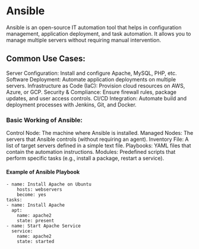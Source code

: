 # Ansible

Ansible is an open-source IT automation tool that helps in configuration management, application deployment, and task automation. It allows you to manage multiple servers without requiring manual intervention.

## Common Use Cases:

Server Configuration: Install and configure Apache, MySQL, PHP, etc.
Software Deployment: Automate application deployments on multiple servers.
Infrastructure as Code (IaC): Provision cloud resources on AWS, Azure, or GCP.
Security & Compliance: Ensure firewall rules, package updates, and user access controls.
CI/CD Integration: Automate build and deployment processes with Jenkins, Git, and Docker.


### Basic Working of Ansible:

Control Node: The machine where Ansible is installed.
Managed Nodes: The servers that Ansible controls (without requiring an agent).
Inventory File: A list of target servers defined in a simple text file.
Playbooks: YAML files that contain the automation instructions.
Modules: Predefined scripts that perform specific tasks (e.g., install a package, restart a service).

#### Example of Ansible Playbook

    - name: Install Apache on Ubuntu
        hosts: webservers
        become: yes
    tasks:
    - name: Install Apache
      apt:
        name: apache2
        state: present
    - name: Start Apache Service
      service:
        name: apache2
        state: started
